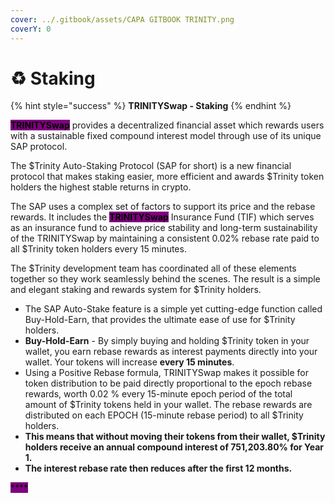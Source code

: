 ```yaml
---
cover: ../.gitbook/assets/CAPA GITBOOK TRINITY.png
coverY: 0
---
```


# ♻ Staking

{% hint style="success" %}
**TRINITYSwap - Staking**
{% endhint %}

<mark style="background-color:purple;">**TRINITYSwap**</mark> provides a decentralized financial asset which rewards users with a sustainable fixed compound interest model through use of its unique SAP protocol.

The $Trinity Auto-Staking Protocol (SAP for short) is a new financial protocol that makes staking easier, more efficient and awards $Trinity token holders the highest stable returns in crypto.

The SAP uses a complex set of factors to support its price and the rebase rewards. It includes the <mark style="background-color:purple;">**TRINITYSwap**</mark> Insurance Fund (TIF) which serves as an insurance fund to achieve price stability and long-term sustainability of the TRINITYSwap  by maintaining a consistent 0.02% rebase rate paid to all $Trinity token holders every 15 minutes.

The $Trinity development team has coordinated all of these elements together so they work seamlessly behind the scenes. The result is a simple and elegant staking and rewards system for $Trinity holders.&#x20;

* The SAP Auto-Stake feature is a simple yet cutting-edge function called Buy-Hold-Earn, that provides the ultimate ease of use for $Trinity holders.
* **Buy-Hold-Earn** - By simply buying and holding $Trinity token in your wallet, you earn rebase rewards as interest payments directly into your wallet. Your tokens will increase **every 15 minutes**.
* Using a Positive Rebase formula, TRINITYSwap makes it possible for token distribution to be paid directly proportional to the epoch rebase rewards, worth 0.02 % every 15-minute epoch period of the total amount of $Trinity tokens held in your wallet. The rebase rewards are distributed on each EPOCH (15-minute rebase period) to all $Trinity holders.
* **This means that without moving their tokens from their wallet, $Trinity holders receive an annual compound interest of 751,203.80% for Year 1.**
* **The interest rebase rate then reduces after the first 12 months.**



<mark style="background-color:purple;">****</mark>
